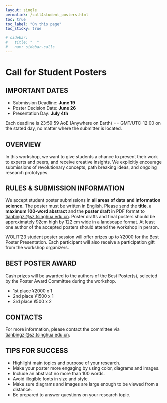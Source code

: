```yaml
---
layout: single
permalink: /call4student_posters.html
toc: true
toc_label: "On this page"
toc_sticky: true

# sidebar:
#   title: "  "
#   nav: sidebar-calls
---
```


# Call for Student Posters

## IMPORTANT DATES
- Submission Deadline: **June 19**
- Poster Decision Date: **June 26**
- Presentation Day: **July 4th**  


Each deadline is 23:59:59 AoE (Anywhere on Earth) == GMT/UTC-12:00 on the stated day, no matter where the submitter is located.  

## OVERVIEW
In this workshop, we want to give students a chance to present their work to experts and peers, and receive creative insights. We explicitly encourage submissions of revolutionary concepts, path breaking ideas, and ongoing research prototypes.  

## RULES & SUBMISSION INFORMATION
We accept student poster submissions in **all areas of data and information science.** The poster must be written in English. Please send the **title**, a **maximum 100-word abstract** and the **poster draft** in PDF format to [tianbingzi@sz.tsinghua.edu.cn](mailto:tianbingzi@sz.tsinghua.edu.cn). Poster drafts and final posters should be approximately 92cm high by 122 cm wide in a landscape format. At least one author of the accepted posters should attend the workshop in person.  

WOLIT’23 student poster session will offer prizes up to ¥2000 for the Best Poster Presentation. Each participant will also receive a participation gift from the workshop organizers.   

## BEST POSTER AWARD
Cash prizes will be awarded to the authors of the Best Poster(s), selected by the Poster Award Committee during the workshop.
- 1st place ¥2000 x 1
- 2nd place ¥1500 x 1
- 3rd place ¥500  x 2

## CONTACTS
For more information, please contact the committee via [tianbingzi@sz.tsinghua.edu.cn](mailto:tianbingzi@sz.tsinghua.edu.cn). 

## TIPS FOR SUCCESS
- Highlight main topics and purpose of your research.
- Make your poster more engaging by using color, diagrams and images.
- Include an abstract no more than 100 words.
- Avoid illegible fonts in size and style.
- Make sure diagrams and images are large enough to be viewed from a distance.
- Be prepared to answer questions on your research topic.